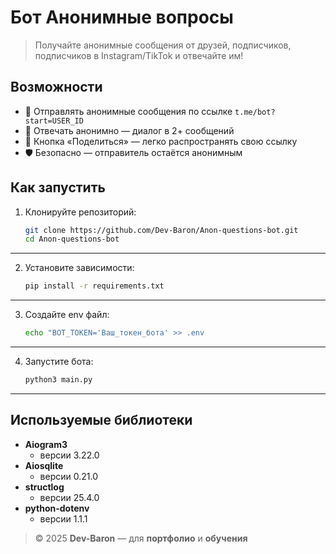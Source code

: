 # Бот Анонимные вопросы 

> Получайте анонимные сообщения от друзей, подписчиков, подписчиков в Instagram/TikTok и отвечайте им!

## Возможности

- 📩 Отправлять анонимные сообщения по ссылке `t.me/bot?start=USER_ID`
- 💬 Отвечать анонимно — диалог в 2+ сообщений
- 🔗 Кнопка «Поделиться» — легко распространять свою ссылку
- 🛡️ Безопасно — отправитель остаётся анонимным

## Как запустить

1. Клонируйте репозиторий:
    ```bash
    git clone https://github.com/Dev-Baron/Anon-questions-bot.git
    cd Anon-questions-bot
    ```
***
2. Установите зависимости:
    ```bash
    pip install -r requirements.txt
    ```
***
3. Создайте env файл:
    ```bash
    echo "BOT_TOKEN='Ваш_токен_бота' >> .env
    ```
***
4. Запустите бота:
    ```bash
    python3 main.py
    ```
***
## Используемые библиотеки
- **Aiogram3** 
  - версии 3.22.0
- **Aiosqlite** 
  - версии 0.21.0
- **structlog** 
  - версии 25.4.0
- **python-dotenv** 
  - версии 1.1.1

> © 2025 **Dev-Baron** — для **портфолио** и **обучения**

